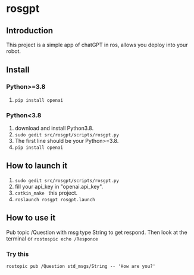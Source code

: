 # rosgpt

## Introduction
This project is a simple app of chatGPT in ros, allows you deploy into your robot.

## Install 
### Python>=3.8
1. ```pip install openai```

### Python<3.8
1. download and install Python3.8.
2. ```sudo gedit src/rosgpt/scripts/rosgpt.py``` 
3. The first line should be your Python>=3.8.
4. ```pip install openai```

## How to launch it
1. ```sudo gedit src/rosgpt/scripts/rosgpt.py```
2. fill your api_key in "openai.api_key".
3. ```catkin_make ``` this project.
4.  ```roslaunch rosgpt rosgpt.launch ```

## How to use it
Pub topic /Question with msg type String to get respond.
Then look at the terminal or  ```rostospic echo /Responce```

### Try this 
 ```rostopic pub /Question std_msgs/String -- 'How are you?' ```
